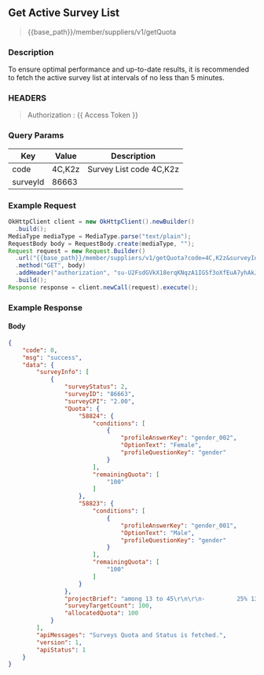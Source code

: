 ## Get Active Survey List
> {{base_path}}/member/suppliers/v1/getQuota

### Description
To ensure optimal performance and up-to-date results, it is recommended to fetch the active survey list at intervals of no less than 5 minutes.

### HEADERS

> Authorization : {{ Access Token }}

### Query Params

| Key | Value | Description |
| --- | --- | --- |
| code | 4C,K2z | Survey List code 4C,K2z |
| surveyId | 86663 | |

### Example Request

```java
OkHttpClient client = new OkHttpClient().newBuilder()
  .build();
MediaType mediaType = MediaType.parse("text/plain");
RequestBody body = RequestBody.create(mediaType, "");
Request request = new Request.Builder()
  .url("{{base_path}}/member/suppliers/v1/getQuota?code=4C,K2z&surveyId=86663")
  .method("GET", body)
  .addHeader("authorization", "su-U2FsdGVkX18erqKNqzA1IGSf3oXfEuA7yhAkJDhAzhdgsBIwj8Zv4aHQ9ZoTBXMg")
  .build();
Response response = client.newCall(request).execute();
```

### Example Response

#### Body
```json
{
    "code": 0,
    "msg": "success",
    "data": {
        "surveyInfo": [
            {
                "surveyStatus": 2,
                "surveyID": "86663",
                "surveyCPI": "2.00",
                "Quota": {
                    "58824": {
                        "conditions": [
                            {
                                "profileAnswerKey": "gender_002",
                                "OptionText": "Female",
                                "profileQuestionKey": "gender"
                            }
                        ],
                        "remainingQuota": [
                            "100"
                        ]
                    },
                    "58823": {
                        "conditions": [
                            {
                                "profileAnswerKey": "gender_001",
                                "OptionText": "Male",
                                "profileQuestionKey": "gender"
                            }
                        ],
                        "remainingQuota": [
                            "100"
                        ]
                    }
                },
                "projectBrief": "among 13 to 45\r\n\r\n·         25% 13 to 19\r\n\r\n·         25% 20 to 29\r\n\r\n·         25% 30-37\r\n\r\n·         25% 38-45\r\n\r\n·         Survey starts nat rep for region and ethnicity, but completes will fall ou",
                "surveyTargetCount": 100,
                "allocatedQuota": 100
            }
        ],
        "apiMessages": "Surveys Quota and Status is fetched.",
        "version": 1,
        "apiStatus": 1
    }
}
```
